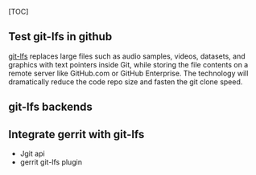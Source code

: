 [TOC]

## Test git-lfs in github

[git-lfs](https://git-lfs.github.com/) replaces large files such as audio
samples, videos, datasets, and graphics with text pointers inside Git, while
storing the file contents on a remote server like GitHub.com or GitHub
Enterprise. The technology will dramatically reduce the code repo size and
fasten the git clone speed.

## git-lfs backends

## Integrate gerrit with git-lfs
* Jgit api
* gerrit git-lfs plugin


